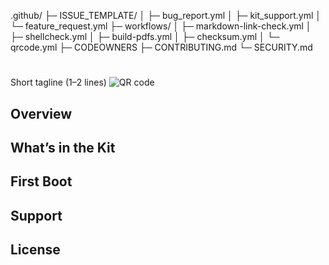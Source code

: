 .github/
 ├─ ISSUE_TEMPLATE/
 │   ├─ bug_report.yml
 │   ├─ kit_support.yml
 │   └─ feature_request.yml
 ├─ workflows/
 │   ├─ markdown-link-check.yml
 │   ├─ shellcheck.yml
 │   ├─ build-pdfs.yml
 │   ├─ checksum.yml
 │   └─ qrcode.yml
 ├─ CODEOWNERS
 ├─ CONTRIBUTING.md
 └─ SECURITY.md

# <Kit Name>
Short tagline (1–2 lines)
![QR code](docs/images/qr.png)

## Overview
## What’s in the Kit
## First Boot
## Support
## License
